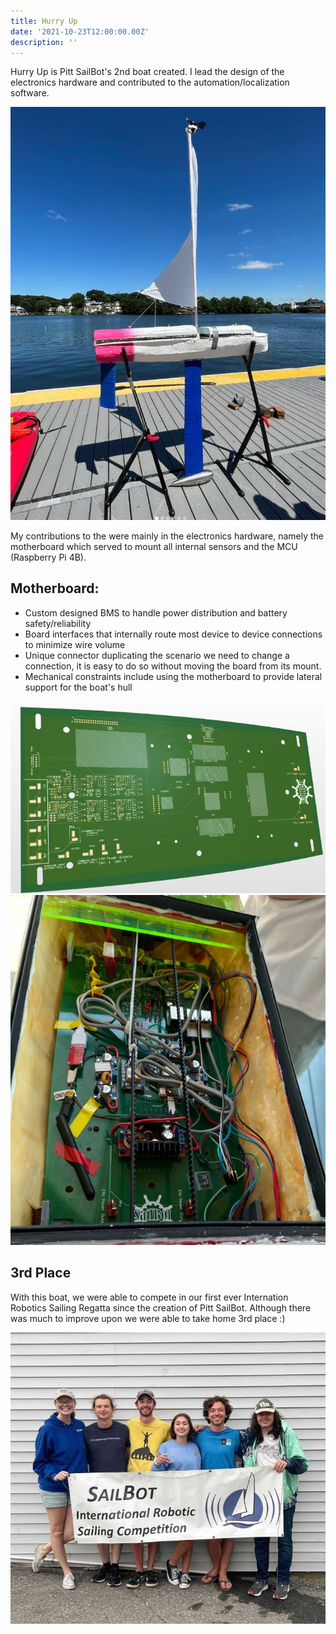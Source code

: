 ```yaml
---
title: Hurry Up
date: '2021-10-23T12:00:00.00Z'
description: ''
---
```

Hurry Up is Pitt SailBot's 2nd boat created. I lead the design of the electronics hardware and contributed to the automation/localization software. 

![hurry](./hurry.png)

My contributions to the were mainly in the electronics hardware, namely the motherboard which served to mount all internal sensors and the MCU (Raspberry Pi 4B). 

## Motherboard:
- Custom designed BMS to handle power distribution and battery safety/reliability
- Board interfaces that internally route most device to device connections to minimize wire volume
- Unique connector duplicating the scenario we need to change a connection, it is easy to do so without moving the board from its mount. 
- Mechanical constraints include using the motherboard to provide lateral support for the boat's hull

![cad](./cad.png) 
![wired](./wired.png)

## 3rd Place
With this boat, we were able to compete in our first ever Internation Robotics Sailing Regatta since the creation of Pitt SailBot. Although there was much to improve upon we were able to take home 3rd place :)

![boyz](./boyz.png)